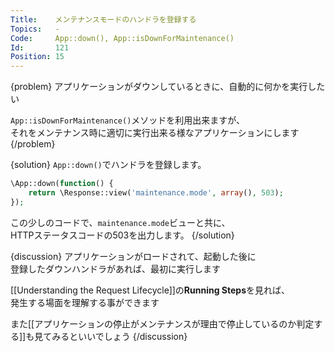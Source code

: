 ```yaml
---
Title:    メンテナンスモードのハンドラを登録する
Topics:   -
Code:     App::down(), App::isDownForMaintenance()
Id:       121
Position: 15
---
```


{problem}
アプリケーションがダウンしているときに、自動的に何かを実行したい  

`App::isDownForMaintenance()`メソッドを利用出来ますが、  
それをメンテナンス時に適切に実行出来る様なアプリケーションにします
{/problem}

{solution}
`App::down()`でハンドラを登録します。  

```php
\App::down(function() {
    return \Response::view('maintenance.mode', array(), 503);
});
```

この少しのコードで、`maintenance.mode`ビューと共に、  
HTTPステータスコードの503を出力します。
{/solution}

{discussion}
アプリケーションがロードされて、起動した後に  
登録したダウンハンドラがあれば、最初に実行します

[[Understanding the Request Lifecycle]]の**Running Steps**を見れば、  
発生する場面を理解する事ができます

また[[アプリケーションの停止がメンテナンスが理由で停止しているのか判定する]]も見てみるといいでしょう
{/discussion}

